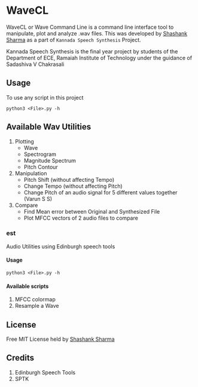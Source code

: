 # WaveCL

WaveCL or Wave Command Line is a command line interface tool to manipulate, plot and analyze .wav files. This was developed by [Shashank Sharma](mailto:shashankrnr32@gmail.com) as a part of `Kannada Speech Synthesis` Project. 

Kannada Speech Synthesis is the final year project by students of the Department of ECE, Ramaiah Institute of Technology under the guidance of Sadashiva V Chakrasali

## Usage

To use any script in this project

	python3 <File>.py -h

## Available Wav Utilities

1. Plotting
	- Wave
	- Spectrogram
	- Magnitude Spectrum
	- Pitch Contour
2. Manipulation
	- Pitch Shift (without affecting Tempo)
	- Change Tempo (without affecting Pitch)
	- Change Pitch of an audio signal for 5 different values together (Varun S S)
3. Compare
	- Find Mean error between Original and Synthesized File
	- Plot MFCC vectors of 2 audio files to compare


### est
Audio Utilities using Edinburgh speech tools

#### Usage
	
	python3 <File>.py -h

#### Available scripts

1. MFCC colormap
2. Resample a Wave

## License

Free MIT License held by [Shashank Sharma](mailto:shashankrnr32@gmail.com)

## Credits

1. Edinburgh Speech Tools
2. SPTK

